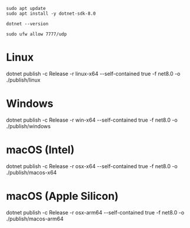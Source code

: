 ```
sudo apt update
sudo apt install -y dotnet-sdk-8.0
```


```
dotnet --version
```

```
sudo ufw allow 7777/udp
```

# Linux
dotnet publish -c Release -r linux-x64 --self-contained true -f net8.0 -o ./publish/linux

# Windows
dotnet publish -c Release -r win-x64 --self-contained true -f net8.0 -o ./publish/windows

# macOS (Intel)
dotnet publish -c Release -r osx-x64 --self-contained true -f net8.0 -o ./publish/macos-x64

# macOS (Apple Silicon)
dotnet publish -c Release -r osx-arm64 --self-contained true -f net8.0 -o ./publish/macos-arm64

```
